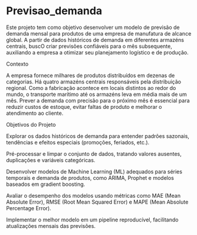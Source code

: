 # Previsao_demanda
Este projeto tem como objetivo desenvolver um modelo de previsão de demanda mensal para produtos de uma empresa de manufatura de alcance global. A partir de dados históricos de demanda em diferentes armazéns centrais, buscO criar previsões confiáveis para o mês subsequente, auxiliando a empresa a otimizar seu planejamento logístico e de produção.

Contexto

A empresa fornece milhares de produtos distribuídos em dezenas de categorias. Há quatro armazéns centrais responsáveis pela distribuição regional. Como a fabricação acontece em locais distintos ao redor do mundo, o transporte marítimo até os armazéns leva em média mais de um mês. Prever a demanda com precisão para o próximo mês é essencial para reduzir custos de estoque, evitar faltas de produto e melhorar o atendimento ao cliente.

Objetivos do Projeto

Explorar os dados históricos de demanda para entender padrões sazonais, tendências e efeitos especiais (promoções, feriados, etc.).

Pré-processar e limpar o conjunto de dados, tratando valores ausentes, duplicações e variáveis categóricas.

Desenvolver modelos de Machine Learning (ML) adequados para séries temporais e demanda de produtos, como ARIMA, Prophet e modelos baseados em gradient boosting.

Avaliar o desempenho dos modelos usando métricas como MAE (Mean Absolute Error), RMSE (Root Mean Squared Error) e MAPE (Mean Absolute Percentage Error).

Implementar o melhor modelo em um pipeline reproducível, facilitando atualizações mensais das previsões.
